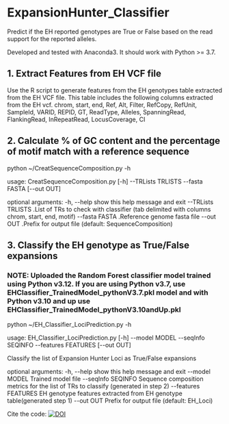 # ExpansionHunter_Classifier
Predict if the EH reported genotypes are True or False based on the read support for the reported alleles.

Developed and tested with Anaconda3. It should work with Python >= 3.7.

## 1. Extract Features from EH VCF file

Use the R script to generate features from the EH genotypes table extracted from the EH VCF file. This table includes the following columns extracted from the EH vcf.
chrom, start, end, Ref, Alt, Filter, RefCopy, RefUnit, SampleId, VARID, REPID, GT, ReadType, Alleles, SpanningRead, FlankingRead, InRepeatRead, LocusCoverage, CI

## 2. Calculate % of GC content and the percentage of motif match with a reference sequence

python ~/CreatSequenceComposition.py -h

usage: CreatSequenceComposition.py [-h] --TRLists TRLISTS --fasta FASTA [--out OUT]

optional arguments:
  -h, --help         show this help message and exit
  --TRLists TRLISTS  .List of TRs to check with classifier (tab delimited with columns chrom, start, end, motif)
  --fasta FASTA      .Reference genome fasta file
  --out OUT          .Prefix for output file (default: SequenceComposition)


## 3. Classify the EH genotype as True/False expansions
### NOTE: Uploaded the Random Forest classifier model trained using Python v3.12. If you are using Python v3.7, use EHClassifier_TrainedModel_pythonV3.7.pkl model and with Python v3.10 and up use EHClassifier_TrainedModel_pythonV3.10andUp.pkl

python ~/EH_Classifier_LociPrediction.py -h

usage: EH_Classifier_LociPrediction.py [-h] --model MODEL --seqInfo SEQINFO --features FEATURES [--out OUT]

Classify the list of Expansion Hunter Loci as True/False expansions

optional arguments:
  -h, --help           show this help message and exit
  --model MODEL        Trained model file 
  --seqInfo SEQINFO    Sequence composition metrics for the list of TRs to classify  (generated in step 2)
  --features FEATURES  EH genotype features extracted from EH genotype table(generated step 1)
  --out OUT            Prefix for output file (default: EH_Loci)


Cite the code: [![DOI](https://zenodo.org/badge/615451022.svg)](https://zenodo.org/doi/10.5281/zenodo.10821642)

